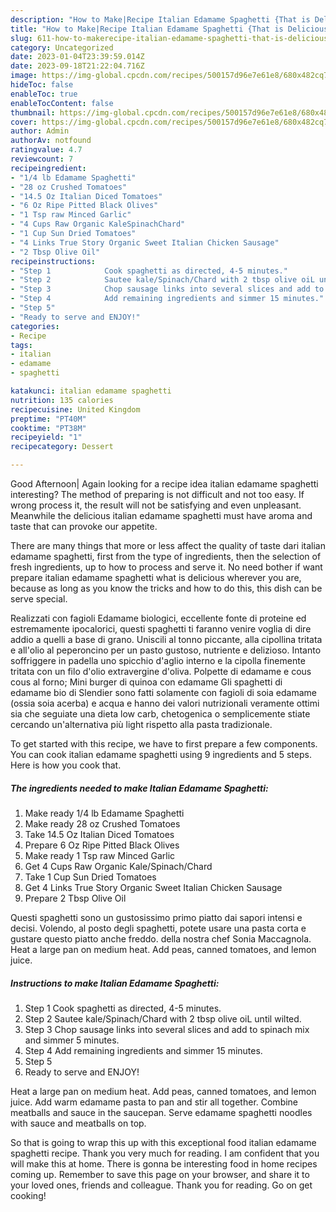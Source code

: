 ```yaml
---
description: "How to Make|Recipe Italian Edamame Spaghetti {That is Delicious"
title: "How to Make|Recipe Italian Edamame Spaghetti {That is Delicious"
slug: 611-how-to-makerecipe-italian-edamame-spaghetti-that-is-delicious
category: Uncategorized
date: 2023-01-04T23:39:59.014Z
date: 2023-09-18T21:22:04.716Z
image: https://img-global.cpcdn.com/recipes/500157d96e7e61e8/680x482cq70/italian-edamame-spaghetti-recipe-main-photo.jpg
hideToc: false
enableToc: true
enableTocContent: false
thumbnail: https://img-global.cpcdn.com/recipes/500157d96e7e61e8/680x482cq70/italian-edamame-spaghetti-recipe-main-photo.jpg
cover: https://img-global.cpcdn.com/recipes/500157d96e7e61e8/680x482cq70/italian-edamame-spaghetti-recipe-main-photo.jpg
author: Admin
authorAv: notfound
ratingvalue: 4.7
reviewcount: 7
recipeingredient:
- "1/4 lb Edamame Spaghetti"
- "28 oz Crushed Tomatoes"
- "14.5 Oz Italian Diced Tomatoes"
- "6 Oz Ripe Pitted Black Olives"
- "1 Tsp raw Minced Garlic"
- "4 Cups Raw Organic KaleSpinachChard"
- "1 Cup Sun Dried Tomatoes"
- "4 Links True Story Organic Sweet Italian Chicken Sausage"
- "2 Tbsp Olive Oil"
recipeinstructions:
- "Step 1            Cook spaghetti as directed, 4-5 minutes."
- "Step 2            Sautee kale/Spinach/Chard with 2 tbsp olive oiL until wilted."
- "Step 3            Chop sausage links into several slices and add to spinach mix and simmer 5 minutes."
- "Step 4            Add remaining ingredients and simmer 15 minutes."
- "Step 5"
- "Ready to serve and ENJOY!"
categories:
- Recipe
tags:
- italian
- edamame
- spaghetti

katakunci: italian edamame spaghetti 
nutrition: 135 calories
recipecuisine: United Kingdom
preptime: "PT40M"
cooktime: "PT38M"
recipeyield: "1"
recipecategory: Dessert

---
```



Good Afternoon| Again looking for a recipe idea italian edamame spaghetti interesting? The method of preparing is not difficult and not too easy. If wrong process it, the result will not be satisfying and even unpleasant. Meanwhile the delicious italian edamame spaghetti must have aroma and taste that can provoke our appetite.






There are many things that more or less affect the quality of taste dari italian edamame spaghetti, first from the type of ingredients, then the selection of fresh ingredients, up to how to process and serve it. No need bother if want prepare italian edamame spaghetti what is delicious wherever you are, because as long as you know the tricks and how to do this, this dish can be serve  special.


Realizzati con fagioli Edamame biologici, eccellente fonte di proteine ed estremamente ipocalorici, questi spaghetti ti faranno venire voglia di dire addio a quelli a base di grano. Uniscili al tonno piccante, alla cipollina tritata e all&#39;olio al peperoncino per un pasto gustoso, nutriente e delizioso. Intanto soffriggere in padella uno spicchio d&#39;aglio interno e la cipolla finemente tritata con un filo d&#39;olio extravergine d&#39;oliva. Polpette di edamame e cous cous al forno; Mini burger di quinoa con edamame Gli spaghetti di edamame bio di Slendier sono fatti solamente con fagioli di soia edamame (ossia soia acerba) e acqua e hanno dei valori nutrizionali veramente ottimi sia che seguiate una dieta low carb, chetogenica o semplicemente stiate cercando un&#39;alternativa più light rispetto alla pasta tradizionale.


To get started with this recipe, we have to first prepare a few components. You can cook italian edamame spaghetti using 9 ingredients and 5 steps. Here is how you cook that.

<!--inarticleads1-->

##### The ingredients needed to make Italian Edamame Spaghetti:

1. Make ready 1/4 lb Edamame Spaghetti
1. Make ready 28 oz Crushed Tomatoes
1. Take 14.5 Oz Italian Diced Tomatoes
1. Prepare 6 Oz Ripe Pitted Black Olives
1. Make ready 1 Tsp raw Minced Garlic
1. Get 4 Cups Raw Organic Kale/Spinach/Chard
1. Take 1 Cup Sun Dried Tomatoes
1. Get 4 Links True Story Organic Sweet Italian Chicken Sausage
1. Prepare 2 Tbsp Olive Oil


Questi spaghetti sono un gustosissimo primo piatto dai sapori intensi e decisi. Volendo, al posto degli spaghetti, potete usare una pasta corta e gustare questo piatto anche freddo. della nostra chef Sonia Maccagnola. Heat a large pan on medium heat. Add peas, canned tomatoes, and lemon juice. 

<!--inarticleads2-->

##### Instructions to make Italian Edamame Spaghetti:

1. Step 1            Cook spaghetti as directed, 4-5 minutes.
1. Step 2            Sautee kale/Spinach/Chard with 2 tbsp olive oiL until wilted.
1. Step 3            Chop sausage links into several slices and add to spinach mix and simmer 5 minutes.
1. Step 4            Add remaining ingredients and simmer 15 minutes.
1. Step 5
1. Ready to serve and ENJOY!

Heat a large pan on medium heat. Add peas, canned tomatoes, and lemon juice. Add warm edamame pasta to pan and stir all together. Combine meatballs and sauce in the saucepan. Serve edamame spaghetti noodles with sauce and meatballs on top. 

So that is going to wrap this up with this exceptional food italian edamame spaghetti recipe. Thank you very much for reading. I am confident that you will make this at home. There is gonna be interesting food in home recipes coming up. Remember to save this page on your browser, and share it to your loved ones, friends and colleague. Thank you for reading. Go on get cooking!
